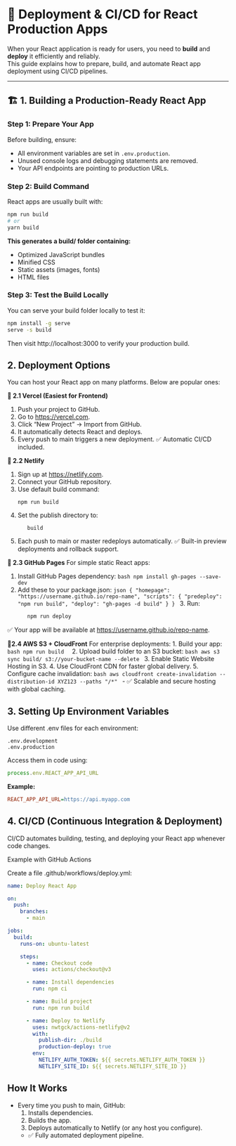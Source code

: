 # 🚀 Deployment & CI/CD for React Production Apps

When your React application is ready for users, you need to **build** and **deploy** it efficiently and reliably.  
This guide explains how to prepare, build, and automate React app deployment using CI/CD pipelines.

---

## 🏗️ 1. Building a Production-Ready React App

### Step 1: Prepare Your App
Before building, ensure:
- All environment variables are set in `.env.production`.
- Unused console logs and debugging statements are removed.
- Your API endpoints are pointing to production URLs.

### Step 2: Build Command
React apps are usually built with:
```bash
npm run build
# or
yarn build
```
**This generates a build/ folder containing:**
  - Optimized JavaScript bundles
  - Minified CSS
  - Static assets (images, fonts)
  - HTML files

### Step 3: Test the Build Locally

You can serve your build folder locally to test it:
```bash
npm install -g serve
serve -s build
```
Then visit http://localhost:3000 to verify your production build.

## 2. Deployment Options

You can host your React app on many platforms. Below are popular ones:

**🔹 2.1 Vercel (Easiest for Frontend)**
  1. Push your project to GitHub.
  2. Go to https://vercel.com.
  3. Click “New Project” → Import from GitHub.
  4. It automatically detects React and deploys.
  5. Every push to main triggers a new deployment.
✅ Automatic CI/CD included.

**🔹 2.2 Netlify**
  1. Sign up at https://netlify.com.
  2. Connect your GitHub repository.
  3. Use default build command:
     ```arduino
     npm run build
     ```
  4. Set the publish directory to:
     ```nginx
        build
     ```
  5. Each push to main or master redeploys automatically.
  ✅ Built-in preview deployments and rollback support.

  **🔹 2.3 GitHub Pages**
  For simple static React apps:
   1. Install GitHub Pages dependency:
    ```bash
      npm install gh-pages --save-dev
    ```
   2. Add these to your package.json:
    ```json
      {
       "homepage": "https://username.github.io/repo-name",
       "scripts": {
         "predeploy": "npm run build",
         "deploy": "gh-pages -d build"
         }
      }
    ```
    3. Run:
      ```bash
         npm run deploy
       ```
   ✅ Your app will be available at https://username.github.io/repo-name.

  **🔹2.4 AWS S3 + CloudFront**
  For enterprise deployments:
    1. Build your app:
      ```bash
        npm run build 
      ```
    2. Upload build folder to an S3 bucket:
    ```bash
      aws s3 sync build/ s3://your-bucket-name --delete
    ```
    3. Enable Static Website Hosting in S3.
    4. Use CloudFront CDN for faster global delivery.
    5. Configure cache invalidation:
    ```bash
      aws cloudfront create-invalidation --distribution-id XYZ123 --paths "/*"
    ```
     - ✅ Scalable and secure hosting with global caching.

## 3. Setting Up Environment Variables

Use different .env files for each environment:
```env
.env.development
.env.production
```
Access them in code using:
```js
process.env.REACT_APP_API_URL
```
**Example:**
```ini
REACT_APP_API_URL=https://api.myapp.com
```

## 4. CI/CD (Continuous Integration & Deployment)

CI/CD automates building, testing, and deploying your React app whenever code changes.

Example with GitHub Actions

Create a file .github/workflows/deploy.yml:
```yaml
name: Deploy React App

on:
  push:
    branches:
      - main

jobs:
  build:
    runs-on: ubuntu-latest

    steps:
      - name: Checkout code
        uses: actions/checkout@v3

      - name: Install dependencies
        run: npm ci

      - name: Build project
        run: npm run build

      - name: Deploy to Netlify
        uses: nwtgck/actions-netlify@v2
        with:
          publish-dir: ./build
          production-deploy: true
        env:
          NETLIFY_AUTH_TOKEN: ${{ secrets.NETLIFY_AUTH_TOKEN }}
          NETLIFY_SITE_ID: ${{ secrets.NETLIFY_SITE_ID }}
```

## How It Works
  - Every time you push to main, GitHub:
     1. Installs dependencies.
     2. Builds the app.
     3. Deploys automatically to Netlify (or any host you configure).
     - ✅ Fully automated deployment pipeline.